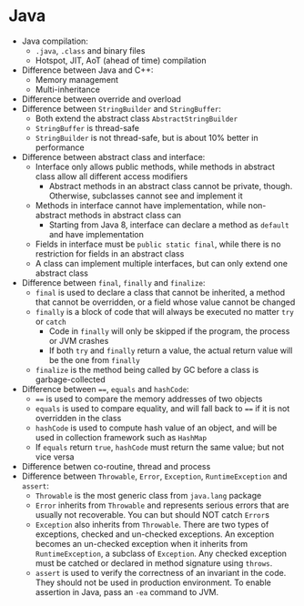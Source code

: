 # Java

- Java compilation:
    - `.java`, `.class` and binary files
    - Hotspot, JIT, AoT (ahead of time) compilation
- Difference between Java and C++:
    - Memory management
    - Multi-inheritance
- Difference between override and overload
- Difference between `StringBuilder` and `StringBuffer`:
    - Both extend the abstract class `AbstractStringBuilder`
    - `StringBuffer` is thread-safe
    - `StringBuilder` is not thread-safe, but is about 10% better in performance
- Difference between abstract class and interface:
    - Interface only allows public methods, while methods in abstract class allow all different access modifiers
        - Abstract methods in an abstract class cannot be private, though. Otherwise, subclasses cannot see and implement it
    - Methods in interface cannot have implementation, while non-abstract methods in abstract class can
        - Starting from Java 8, interface can declare a method as `default` and have implementation
    - Fields in interface must be `public static final`, while there is no restriction for fields in an abstract class
    - A class can implement multiple interfaces, but can only extend one abstract class
- Difference between `final`, `finally` and `finalize`:
    - `final` is used to declare a class that cannot be inherited, a method that cannot be overridden, or a field whose value cannot be changed
    - `finally` is a block of code that will always be executed no matter `try` or `catch`
        - Code in `finally` will only be skipped if the program, the process or JVM crashes
        - If both `try` and `finally` return a value, the actual return value will be the one from `finally`
    - `finalize` is the method being called by GC before a class is garbage-collected
- Difference between `==`, `equals` and `hashCode`:
    - `==` is used to compare the memory addresses of two objects
    - `equals` is used to compare equality, and will fall back to `==` if it is not overridden in the class
    - `hashCode` is used to compute hash value of an object, and will be used in collection framework such as `HashMap`
    - If `equals` return `true`, `hashCode` must return the same value; but not vice versa
- Difference betwen co-routine, thread and process
- Difference between `Throwable`, `Error`, `Exception`, `RuntimeException` and `assert`:
    - `Throwable` is the most generic class from `java.lang` package
    - `Error` inherits from `Throwable` and represents serious errors that are usually not recoverable. You can but should NOT catch `Error`s
    - `Exception` also inherits from `Throwable`. There are two types of exceptions, checked and un-checked exceptions. An exception becomes an un-checked exception when it inherits from `RuntimeException`, a subclass of `Exception`. Any checked exception must be catched or declared in method signature using `throws`.
    - `assert` is used to verify the correctness of an invariant in the code. They should not be used in production environment. To enable assertion in Java, pass an `-ea` command to JVM.
